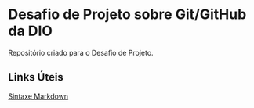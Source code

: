 # Desafio de Projeto sobre Git/GitHub da DIO
Repositório criado para o Desafio de Projeto.

## Links Úteis
[Sintaxe Markdown](https://www.markdownguide.org/getting-started/)

